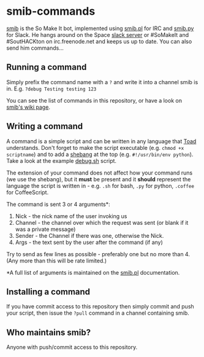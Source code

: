 smib-commands
=============

[smib][] is the So Make It bot, implemented using [smib.pl][] for IRC and [smib.py](https://github.com/somakeit/slack-smib/) for Slack. He hangs
around on the Space [slack server](http://slack.somakeit.org.uk) or #SoMakeIt and #SoutHACKton on irc.freenode.net and keeps us up
to date. You can also send him commands...

Running a command
-----------------

Simply prefix the command name with a `?` and write it into a channel
smib is in. E.g. `?debug Testing testing 123`

You can see the list of commands in this repository, or have a look on
[smib's wiki page][smib].

Writing a command
-----------------

A command is a simple script and can be written in any language that
[Toad][] understands. Don't forget to make the script executable (e.g.
`chmod +x scriptname`) and to add a [shebang][] at the top (e.g.
`#!/usr/bin/env python`). Take a look at the example [debug.sh][]
script.

The extension of your command does not affect how your command runs 
(we use the shebang), but it **must** be present and it **should** 
represent the language the script is written in - e.g. `.sh` for bash,
`.py` for python, `.coffee` for CoffeeScript.

The command is sent 3 or 4 arguments\*:

  1. Nick - the nick name of the user invoking us
  2. Channel - the channel over which the request was sent (or blank if
     it was a private message)
  3. Sender - the Channel if there was one, otherwise the Nick.
  4. Args - the text sent by the user after the command (if any)

Try to send as few lines as possible - preferably one but no more than
4. (Any more than this will be rate limited.)

\*A full list of arguments is maintained on the [smib.pl][] documentation.

Installing a command
--------------------

If you have commit access to this repository then simply commit and
push your script, then issue the `?pull` command in a channel
containing smib.

Who maintains smib?
-------------------

Anyone with push/commit access to this repository.

[Toad]: https://wiki.somakeit.org.uk/wiki/Toad
[smib]: https://wiki.somakeit.org.uk/wiki/smib
[smib.pl]: https://github.com/somakeit/smib
[shebang]: http://en.wikipedia.org/wiki/Shebang_(Unix)
[debug.sh]: https://github.com/somakeit/smib-commands/blob/master/debug.sh
[Benjie]: https://wiki.somakeit.org.uk/wiki/User:Benjie
